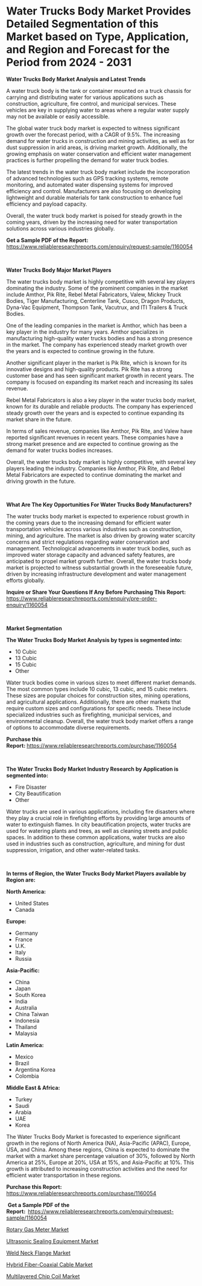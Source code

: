 <p><h1>Water Trucks Body Market Provides Detailed Segmentation of this Market based on Type, Application, and Region and Forecast for the Period from 2024 - 2031</h1></p><p><strong>Water Trucks Body Market Analysis and Latest Trends</strong></p>
<p><p>A water truck body is the tank or container mounted on a truck chassis for carrying and distributing water for various applications such as construction, agriculture, fire control, and municipal services. These vehicles are key in supplying water to areas where a regular water supply may not be available or easily accessible.</p><p>The global water truck body market is expected to witness significant growth over the forecast period, with a CAGR of 9.5%. The increasing demand for water trucks in construction and mining activities, as well as for dust suppression in arid areas, is driving market growth. Additionally, the growing emphasis on water conservation and efficient water management practices is further propelling the demand for water truck bodies.</p><p>The latest trends in the water truck body market include the incorporation of advanced technologies such as GPS tracking systems, remote monitoring, and automated water dispensing systems for improved efficiency and control. Manufacturers are also focusing on developing lightweight and durable materials for tank construction to enhance fuel efficiency and payload capacity.</p><p>Overall, the water truck body market is poised for steady growth in the coming years, driven by the increasing need for water transportation solutions across various industries globally.</p></p>
<p><strong>Get a Sample PDF of the Report:&nbsp;</strong> <a href="https://www.reliableresearchreports.com/enquiry/request-sample/1160054">https://www.reliableresearchreports.com/enquiry/request-sample/1160054</a></p>
<p>&nbsp;</p>
<p><strong>Water Trucks Body Major Market Players</strong></p>
<p><p>The water trucks body market is highly competitive with several key players dominating the industry. Some of the prominent companies in the market include Amthor, Pik Rite, Rebel Metal Fabricators, Valew, Mickey Truck Bodies, Tiger Manufacturing, Centerline Tank, Cusco, Dragon Products, Dyna-Vac Equipment, Thompson Tank, Vacutrux, and ITI Trailers & Truck Bodies.</p><p>One of the leading companies in the market is Amthor, which has been a key player in the industry for many years. Amthor specializes in manufacturing high-quality water trucks bodies and has a strong presence in the market. The company has experienced steady market growth over the years and is expected to continue growing in the future.</p><p>Another significant player in the market is Pik Rite, which is known for its innovative designs and high-quality products. Pik Rite has a strong customer base and has seen significant market growth in recent years. The company is focused on expanding its market reach and increasing its sales revenue.</p><p>Rebel Metal Fabricators is also a key player in the water trucks body market, known for its durable and reliable products. The company has experienced steady growth over the years and is expected to continue expanding its market share in the future.</p><p>In terms of sales revenue, companies like Amthor, Pik Rite, and Valew have reported significant revenues in recent years. These companies have a strong market presence and are expected to continue growing as the demand for water trucks bodies increases.</p><p>Overall, the water trucks body market is highly competitive, with several key players leading the industry. Companies like Amthor, Pik Rite, and Rebel Metal Fabricators are expected to continue dominating the market and driving growth in the future.</p></p>
<p>&nbsp;</p>
<p><strong>What Are The Key Opportunities For Water Trucks Body Manufacturers?</strong></p>
<p><p>The water trucks body market is expected to experience robust growth in the coming years due to the increasing demand for efficient water transportation vehicles across various industries such as construction, mining, and agriculture. The market is also driven by growing water scarcity concerns and strict regulations regarding water conservation and management. Technological advancements in water truck bodies, such as improved water storage capacity and advanced safety features, are anticipated to propel market growth further. Overall, the water trucks body market is projected to witness substantial growth in the foreseeable future, driven by increasing infrastructure development and water management efforts globally.</p></p>
<p><strong>Inquire or Share Your Questions If Any Before Purchasing This Report:</strong> <a href="https://www.reliableresearchreports.com/enquiry/pre-order-enquiry/1160054">https://www.reliableresearchreports.com/enquiry/pre-order-enquiry/1160054</a></p>
<p>&nbsp;</p>
<p><strong>Market Segmentation</strong></p>
<p><strong>The Water Trucks Body Market Analysis by types is segmented into:</strong></p>
<p><ul><li>10 Cubic</li><li>13 Cubic</li><li>15 Cubic</li><li>Other</li></ul></p>
<p><p>Water truck bodies come in various sizes to meet different market demands. The most common types include 10 cubic, 13 cubic, and 15 cubic meters. These sizes are popular choices for construction sites, mining operations, and agricultural applications. Additionally, there are other markets that require custom sizes and configurations for specific needs. These include specialized industries such as firefighting, municipal services, and environmental cleanup. Overall, the water truck body market offers a range of options to accommodate diverse requirements.</p></p>
<p><strong>Purchase this Report:&nbsp;</strong><a href="https://www.reliableresearchreports.com/purchase/1160054">https://www.reliableresearchreports.com/purchase/1160054</a></p>
<p>&nbsp;</p>
<p><strong>The Water Trucks Body Market Industry Research by Application is segmented into:</strong></p>
<p><ul><li>Fire Disaster</li><li>City Beautification</li><li>Other</li></ul></p>
<p><p>Water trucks are used in various applications, including fire disasters where they play a crucial role in firefighting efforts by providing large amounts of water to extinguish flames. In city beautification projects, water trucks are used for watering plants and trees, as well as cleaning streets and public spaces. In addition to these common applications, water trucks are also used in industries such as construction, agriculture, and mining for dust suppression, irrigation, and other water-related tasks.</p></p>
<p>&nbsp;</p>
<p><strong>In terms of Region, the Water Trucks Body Market Players available by Region are:</strong></p>
<p>
    <p> <strong> North America: </strong>
        <ul>
            <li>United States</li>
            <li>Canada</li>
        </ul>
        </p> 
    <p> <strong> Europe: </strong>
        <ul>
            <li>Germany</li>
            <li>France</li>
            <li>U.K.</li>
            <li>Italy</li>
            <li>Russia</li>
        </ul>
        </p> 
    <p> <strong> Asia-Pacific: </strong>
        <ul>
            <li>China</li>
            <li>Japan</li>
            <li>South Korea</li>
            <li>India</li>
            <li>Australia</li>
            <li>China Taiwan</li>
            <li>Indonesia</li>
            <li>Thailand</li>
            <li>Malaysia</li>
        </ul>
        </p> 
    <p> <strong> Latin America: </strong>
        <ul>
            <li>Mexico</li>
            <li>Brazil</li>
            <li>Argentina Korea</li>
            <li>Colombia</li>
        </ul>
        </p> 
    <p> <strong> Middle East & Africa: </strong>
        <ul>
            <li>Turkey</li>
            <li>Saudi</li>
            <li>Arabia</li>
            <li>UAE</li>
            <li>Korea</li>
        </ul>
    </p>
    </p>
<p><p>The Water Trucks Body Market is forecasted to experience significant growth in the regions of North America (NA), Asia-Pacific (APAC), Europe, USA, and China. Among these regions, China is expected to dominate the market with a market share percentage valuation of 30%, followed by North America at 25%, Europe at 20%, USA at 15%, and Asia-Pacific at 10%. This growth is attributed to increasing construction activities and the need for efficient water transportation in these regions.</p></p>
<p><strong>Purchase this Report: </strong><a href="https://www.reliableresearchreports.com/purchase/1160054">https://www.reliableresearchreports.com/purchase/1160054</a></p>
<p>&nbsp;<strong>Get a Sample PDF of the Report:&nbsp;&nbsp;</strong><a href="https://www.reliableresearchreports.com/enquiry/request-sample/1160054">https://www.reliableresearchreports.com/enquiry/request-sample/1160054</a></p>
<p><strong></strong></p>
<p><p><a href="https://medium.com/p/05151f42376f/edit">Rotary Gas Meter Market</a></p><p><a href="https://medium.com/p/cba77b38fe02/edit">Ultrasonic Sealing Equipment Market</a></p><p><a href="https://medium.com/p/01666c3aa11c/edit">Weld Neck Flange Market</a></p><p><a href="https://github.com/lababdou/Market-Research-Report-List-1/blob/main/hybrid-fiber-coaxial-cable-market.md">Hybrid Fiber-Coaxial Cable Market</a></p><p><a href="https://github.com/derrinmiltonellis35gcl/Market-Research-Report-List-1/blob/main/multilayered-chip-coil-market.md">Multilayered Chip Coil Market</a></p></p>